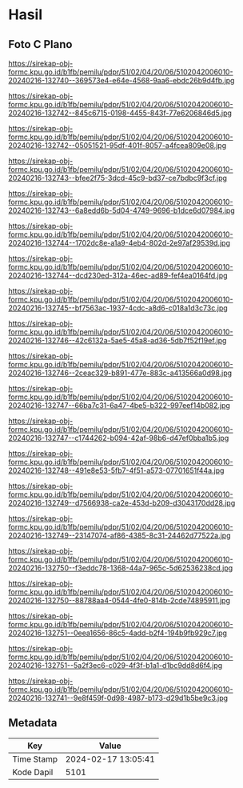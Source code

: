 # Hasil

## Foto C Plano

https://sirekap-obj-formc.kpu.go.id/b1fb/pemilu/pdpr/51/02/04/20/06/5102042006010-20240216-132740--369573e4-e64e-4568-9aa6-ebdc26b9d4fb.jpg

https://sirekap-obj-formc.kpu.go.id/b1fb/pemilu/pdpr/51/02/04/20/06/5102042006010-20240216-132742--845c6715-0198-4455-843f-77e6206846d5.jpg

https://sirekap-obj-formc.kpu.go.id/b1fb/pemilu/pdpr/51/02/04/20/06/5102042006010-20240216-132742--05051521-95df-401f-8057-a4fcea809e08.jpg

https://sirekap-obj-formc.kpu.go.id/b1fb/pemilu/pdpr/51/02/04/20/06/5102042006010-20240216-132743--bfee2f75-3dcd-45c9-bd37-ce7bdbc9f3cf.jpg

https://sirekap-obj-formc.kpu.go.id/b1fb/pemilu/pdpr/51/02/04/20/06/5102042006010-20240216-132743--6a8edd6b-5d04-4749-9696-b1dce6d07984.jpg

https://sirekap-obj-formc.kpu.go.id/b1fb/pemilu/pdpr/51/02/04/20/06/5102042006010-20240216-132744--1702dc8e-a1a9-4eb4-802d-2e97af29539d.jpg

https://sirekap-obj-formc.kpu.go.id/b1fb/pemilu/pdpr/51/02/04/20/06/5102042006010-20240216-132744--dcd230ed-312a-46ec-ad89-fef4ea0164fd.jpg

https://sirekap-obj-formc.kpu.go.id/b1fb/pemilu/pdpr/51/02/04/20/06/5102042006010-20240216-132745--bf7563ac-1937-4cdc-a8d6-c018a1d3c73c.jpg

https://sirekap-obj-formc.kpu.go.id/b1fb/pemilu/pdpr/51/02/04/20/06/5102042006010-20240216-132746--42c6132a-5ae5-45a8-ad36-5db7f52f19ef.jpg

https://sirekap-obj-formc.kpu.go.id/b1fb/pemilu/pdpr/51/02/04/20/06/5102042006010-20240216-132746--2ceac329-b891-477e-883c-a413566a0d98.jpg

https://sirekap-obj-formc.kpu.go.id/b1fb/pemilu/pdpr/51/02/04/20/06/5102042006010-20240216-132747--66ba7c31-6a47-4be5-b322-997eef14b082.jpg

https://sirekap-obj-formc.kpu.go.id/b1fb/pemilu/pdpr/51/02/04/20/06/5102042006010-20240216-132747--c1744262-b094-42af-98b6-d47ef0bba1b5.jpg

https://sirekap-obj-formc.kpu.go.id/b1fb/pemilu/pdpr/51/02/04/20/06/5102042006010-20240216-132748--491e8e53-5fb7-4f51-a573-07701651f44a.jpg

https://sirekap-obj-formc.kpu.go.id/b1fb/pemilu/pdpr/51/02/04/20/06/5102042006010-20240216-132749--d7566938-ca2e-453d-b209-d3043170dd28.jpg

https://sirekap-obj-formc.kpu.go.id/b1fb/pemilu/pdpr/51/02/04/20/06/5102042006010-20240216-132749--23147074-af86-4385-8c31-24462d77522a.jpg

https://sirekap-obj-formc.kpu.go.id/b1fb/pemilu/pdpr/51/02/04/20/06/5102042006010-20240216-132750--f3eddc78-1368-44a7-965c-5d62536238cd.jpg

https://sirekap-obj-formc.kpu.go.id/b1fb/pemilu/pdpr/51/02/04/20/06/5102042006010-20240216-132750--88788aa4-0544-4fe0-814b-2cde74895911.jpg

https://sirekap-obj-formc.kpu.go.id/b1fb/pemilu/pdpr/51/02/04/20/06/5102042006010-20240216-132751--0eea1656-86c5-4add-b2f4-194b9fb929c7.jpg

https://sirekap-obj-formc.kpu.go.id/b1fb/pemilu/pdpr/51/02/04/20/06/5102042006010-20240216-132751--5a2f3ec6-c029-4f3f-b1a1-d1bc9dd8d6f4.jpg

https://sirekap-obj-formc.kpu.go.id/b1fb/pemilu/pdpr/51/02/04/20/06/5102042006010-20240216-132741--9e8f459f-0d98-4987-b173-d29d1b5be9c3.jpg


## Metadata

| Key        | Value               |
| ---------- | ------------------- |
| Time Stamp | 2024-02-17 13:05:41 |
| Kode Dapil | 5101                |



